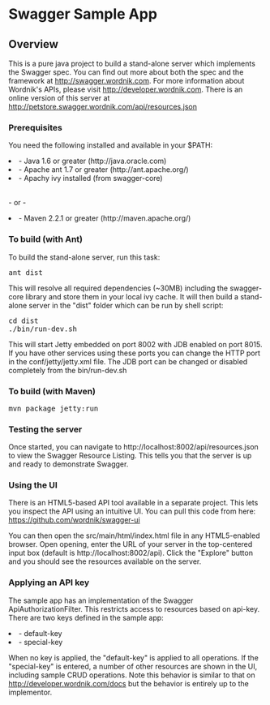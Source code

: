 # Swagger Sample App

## Overview
This is a pure java project to build a stand-alone server which implements the Swagger spec.  You can find out 
more about both the spec and the framework at http://swagger.wordnik.com.  For more information 
about Wordnik's APIs, please visit http://developer.wordnik.com.  There is an online version of this
server at http://petstore.swagger.wordnik.com/api/resources.json

### Prerequisites
You need the following installed and available in your $PATH:

<li>- Java 1.6 or greater (http://java.oracle.com)

<li>- Apache ant 1.7 or greater (http://ant.apache.org/)

<li>- Apachy ivy installed (from swagger-core)

<br /> - or -

<li>- Maven 2.2.1 or greater (http://maven.apache.org/)

### To build (with Ant)
To build the stand-alone server, run this task:
<pre>
ant dist
</pre>

This will resolve all required dependencies (~30MB) including the swagger-core library and store them in
your local ivy cache.  It will then build a stand-alone server in the "dist" folder which can be run by
shell script:

<pre>
cd dist
./bin/run-dev.sh
</pre>

This will start Jetty embedded on port 8002 with JDB enabled on port 8015.  If you have other services
using these ports you can change the HTTP port in the conf/jetty/jetty.xml file.  The JDB port can be
changed or disabled completely from the bin/run-dev.sh

### To build (with Maven)
<pre>
mvn package jetty:run
</pre>

### Testing the server
Once started, you can navigate to http://localhost:8002/api/resources.json to view the Swagger Resource Listing.
This tells you that the server is up and ready to demonstrate Swagger.

### Using the UI
There is an HTML5-based API tool available in a separate project.  This lets you inspect the API using an 
intuitive UI.  You can pull this code from here:  https://github.com/wordnik/swagger-ui

You can then open the src/main/html/index.html file in any HTML5-enabled browser.  Open opening, enter the
URL of your server in the top-centered input box (default is http://localhost:8002/api).  Click the "Explore" 
button and you should see the resources available on the server.

### Applying an API key
The sample app has an implementation of the Swagger ApiAuthorizationFilter.  This restricts access to resources
based on api-key.  There are two keys defined in the sample app:

<li>- default-key</li>

<li>- special-key</li>

When no key is applied, the "default-key" is applied to all operations.  If the "special-key" is entered, a
number of other resources are shown in the UI, including sample CRUD operations.  Note this behavior is similar
to that on http://developer.wordnik.com/docs but the behavior is entirely up to the implementor.